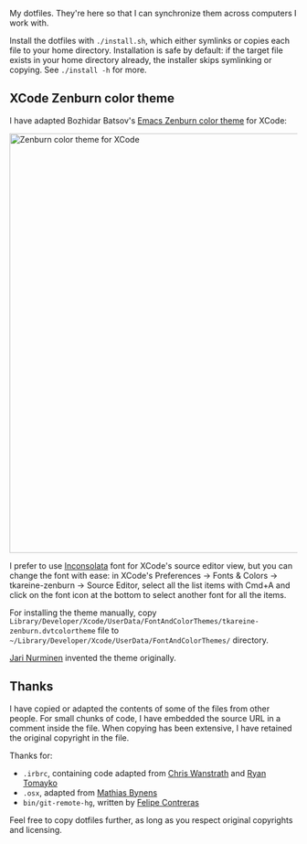 My dotfiles. They're here so that I can synchronize them across
computers I work with.

Install the dotfiles with `./install.sh`, which either symlinks or
copies each file to your home directory. Installation is safe by
default: if the target file exists in your home directory already, the
installer skips symlinking or copying. See `./install -h` for more.

XCode Zenburn color theme
-------------------------

I have adapted Bozhidar Batsov's
[Emacs Zenburn color theme](http://github.com/bbatsov/zenburn-emacs)
for XCode:

<img src="https://dl.dropboxusercontent.com/u/1404049/xcode-tkareine-zenburn.png" title="Zenburn color theme for XCode" alt="Zenburn color theme for XCode" width="725" height="734">

I prefer to use
[Inconsolata](http://www.levien.com/type/myfonts/inconsolata.html)
font for XCode's source editor view, but you can change the font with
ease: in XCode's Preferences → Fonts & Colors → tkareine-zenburn →
Source Editor, select all the list items with Cmd+A and click on the
font icon at the bottom to select another font for all the items.

For installing the theme manually, copy
`Library/Developer/Xcode/UserData/FontAndColorThemes/tkareine-zenburn.dvtcolortheme`
file to `~/Library/Developer/Xcode/UserData/FontAndColorThemes/`
directory.

[Jari Nurminen](http://kippura.org/zenburnpage/) invented the theme
originally.

Thanks
------

I have copied or adapted the contents of some of the files from other
people. For small chunks of code, I have embedded the source URL in a
comment inside the file. When copying has been extensive, I have
retained the original copyright in the file.

Thanks for:

* `.irbrc`, containing code adapted from
  [Chris Wanstrath](http://ozmm.org/posts/time_in_irb.html) and
  [Ryan Tomayko](https://github.com/rtomayko/dotfiles/blob/rtomayko/.irbrc)
* `.osx`, adapted from [Mathias Bynens](http://mths.be/osx)
* `bin/git-remote-hg`, written by
  [Felipe Contreras](https://github.com/felipec/git-remote-hg)

Feel free to copy dotfiles further, as long as you respect original
copyrights and licensing.

